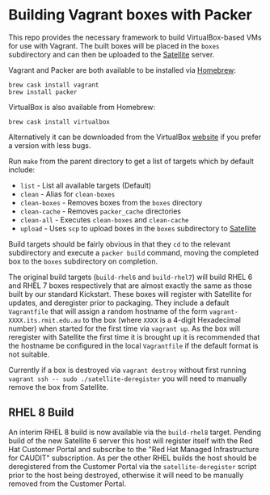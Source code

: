 # Building Vagrant boxes with Packer

This repo provides the necessary framework to build VirtualBox-based VMs for
use with Vagrant. The built boxes will be placed in the `boxes` subdirectory
and can then be uploaded to the
[Satellite](http://satellite.its.rmit.edu.au/boxes/) server.

Vagrant and Packer are both available to be installed via
[Homebrew](http://brew.sh):

```
brew cask install vagrant
brew install packer
```

VirtualBox is also available from Homebrew:

```
brew cask install virtualbox
```

Alternatively it can be downloaded from the VirtualBox
[website](http://www.virtualbox.org/wiki/Download_Old_Builds) if you prefer
a version with less bugs.

Run `make` from the parent directory to get a list of targets which by default
include:

* `list` - List all available targets (Default)
* `clean` - Alias for `clean-boxes`
* `clean-boxes` - Removes boxes from the `boxes` directory
* `clean-cache` - Removes `packer_cache` directories
* `clean-all` - Executes `clean-boxes` and `clean-cache`
* `upload` - Uses `scp` to upload boxes in the `boxes` subdirectory to
  [Satellite](http://satellite.its.rmit.edu.au/boxes/)

Build targets should be fairly obvious in that they `cd` to the relevant
subdirectory and execute a `packer build` command, moving the completed box to
the `boxes` subdirectory on completion.

The original build targets (`build-rhel6` and `build-rhel7`) will build RHEL
6 and RHEL 7 boxes respectively that are almost exactly the same as those built
by our standard Kickstart.  These boxes will register with Satellite for
updates, and deregister prior to packaging.  They include a default
`Vagrantfile` that will assign a random hostname of the form
`vagrant-XXXX.its.rmit.edu.au` to the box (where `XXXX` is a 4-digit
Hexadecimal number) when started for the first time via `vagrant up`. As the
box will reregister with Satellite the first time it is brought up it is
recommended that the hostname be configured in the local `Vagrantfile` if the
default format is not suitable.

Currently if a box is destroyed via `vagrant destroy` without first running
`vagrant ssh -- sudo ./satellite-deregister` you will need to manually remove
the box from Satellite.

## RHEL 8 Build

An interim RHEL 8 build is now available via the `build-rhel8` target. Pending
build of the new Satellite 6 server this host will register itself with the Red
Hat Customer Portal and subscribe to the "Red Hat Managed Infrastructure for
CAUDIT" subscription.  As per the other RHEL builds the host should be
deregistered from the Customer Portal via the `satellite-deregister` script
prior to the host being destroyed, otherwise it will need to be manually
removed from the Customer Portal.

